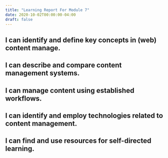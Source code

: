 ```yaml
---
title: "Learning Report For Module 7"
date: 2020-10-02T00:00:00-04:00
draft: false
---
```


I can identify and define key concepts in (web) content manage.
-----------------------------------------------------------------




I can describe and compare content management systems.
------------------------------------------------------



I can manage content using established workflows.
-------------------------------------------------



I can identify and employ technologies related to content management.
---------------------------------------------------------------------



I can find and use resources for self-directed learning.
--------------------------------------------------------




